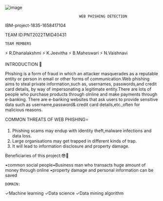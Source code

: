 
![image](https://user-images.githubusercontent.com/112189335/200116901-e1e8b983-b63b-4dc6-b260-cc033cc75135.png)

                                      WEB PHISHING DETECTION
  
  IBM-project-1835-1658417104
  
  TEAM ID:PNT2022TMID40431
  
    TEAM MEMBERS 
   ⚡ R.Dhanalakshmi
   ⚡ K.Jeevitha
   ⚡ B.Maheswari
   ⚡ N.Vaishnavi
  
  
  INTRODUCTION 🌱
  
  Phishing is a form of fraud in which an attacker masquerades as a reputable entity or person in email or other forms of communication.Web phishing aims to steal private information,such as, usernames, passwords,and credit card details, by way of impersonating a legitimate entity.There are lots of people who purchase products through olnline and make payments through e-banking. There are e-banking websites that ask users to provide sensitive data such as username,password& credit card details,etc.,often for malicious reasons.  
  
  
  COMMON THREATS OF WEB PHISHING⭐
  
  1) Phishing scams may endup with identity theft,malware infections and data loss.
  2) Large organisations may get trapped in different kinds of trap.
  3) It will lead to information disclosure and property damage.

  Beneficiaries of this project:😎🚀
 
  •common social people•Business man who transacts huge amount of money through online •property damage and personal information can be saved 

  
    DOMAIN:
   ✓Machine learning
   ✓Data science
   ✓Data mining algorithm 
